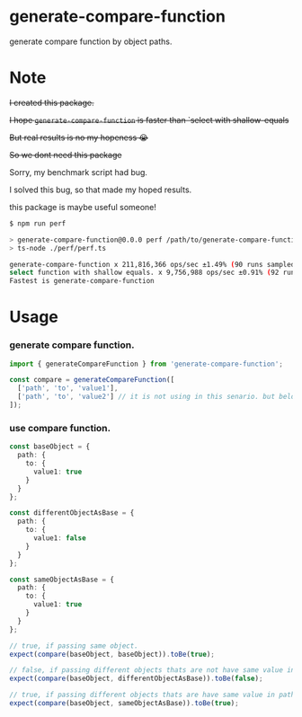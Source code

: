# generate-compare-function
generate compare function by object paths.

# Note
~~I created this package.~~

~~I hope `generate-compare-function` is faster than `select with shallow-equals~~

~~But real results is no my hopeness 😭~~

~~So we dont need this package~~

Sorry, my benchmark script had bug.

I solved this bug, so that made my hoped results.

this package is maybe useful someone!

```bash
$ npm run perf

> generate-compare-function@0.0.0 perf /path/to/generate-compare-function
> ts-node ./perf/perf.ts

generate-compare-function x 211,816,366 ops/sec ±1.49% (90 runs sampled)
select function with shallow equals. x 9,756,988 ops/sec ±0.91% (92 runs sampled)
Fastest is generate-compare-function
```

# Usage

### generate compare function.
```ts
import { generateCompareFunction } from 'generate-compare-function';

const compare = generateCompareFunction([
  ['path', 'to', 'value1'],
  ['path', 'to', 'value2'] // it is not using in this senario. but below senarios works well.
]);
```

### use compare function.
```ts
const baseObject = {
  path: {
    to: {
      value1: true
    }
  }
};

const differentObjectAsBase = {
  path: {
    to: {
      value1: false
    }
  }
};

const sameObjectAsBase = {
  path: {
    to: {
      value1: true
    }
  }
};

// true, if passing same object.
expect(compare(baseObject, baseObject)).toBe(true);

// false, if passing different objects thats are not have same value in path to compare.
expect(compare(baseObject, differentObjectAsBase)).toBe(false);

// true, if passing different objects thats are have same value in path to compare.
expect(compare(baseObject, sameObjectAsBase)).toBe(true);
```

